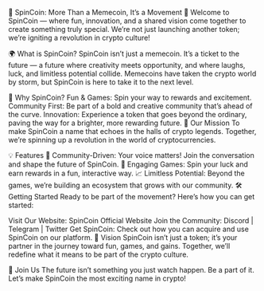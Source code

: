 🌟 SpinCoin: More Than a Memecoin, It’s a Movement 🚀
Welcome to SpinCoin — where fun, innovation, and a shared vision come together to create something truly special. We’re not just launching another token; we’re igniting a revolution in crypto culture!

🌍 What is SpinCoin?
SpinCoin isn’t just a memecoin. It’s a ticket to the future — a future where creativity meets opportunity, and where laughs, luck, and limitless potential collide. Memecoins have taken the crypto world by storm, but SpinCoin is here to take it to the next level.

🎉 Why SpinCoin?
Fun & Games: Spin your way to rewards and excitement.
Community First: Be part of a bold and creative community that’s ahead of the curve.
Innovation: Experience a token that goes beyond the ordinary, paving the way for a brighter, more rewarding future.
🚀 Our Mission
To make SpinCoin a name that echoes in the halls of crypto legends. Together, we’re spinning up a revolution in the world of cryptocurrencies.

💡 Features
🌟 Community-Driven: Your voice matters! Join the conversation and shape the future of SpinCoin.
🎰 Engaging Games: Spin your luck and earn rewards in a fun, interactive way.
📈 Limitless Potential: Beyond the games, we’re building an ecosystem that grows with our community.
🛠️ Getting Started
Ready to be part of the movement? Here’s how you can get started:

Visit Our Website: SpinCoin Official Website
Join the Community: Discord | Telegram | Twitter
Get SpinCoin: Check out how you can acquire and use SpinCoin on our platform.
🎯 Vision
SpinCoin isn’t just a token; it’s your partner in the journey toward fun, games, and gains. Together, we’ll redefine what it means to be part of the crypto culture.

🌟 Join Us
The future isn’t something you just watch happen. Be a part of it. Let’s make SpinCoin the most exciting name in crypto!
